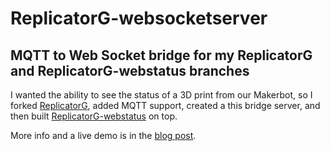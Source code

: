# ReplicatorG-websocketserver
## MQTT to Web Socket bridge for my ReplicatorG and ReplicatorG-webstatus branches

I wanted the ability to see the status of a 3D print from our Makerbot, so I forked <a href="https://github.com/justinribeiro/ReplicatorG">ReplicatorG</a>, added MQTT support, created a this bridge server, and then built <a href="https://github.com/justinribeiro/ReplicatorG-webstatus">ReplicatorG-webstatus</a> on top.

More info and a live demo is in the <a href="http://justinribeiro.com/chronicle/2012/09/05/getting-makerbot-status-on-the-web-with-mqtt-pywebsocket-eclipse-paho-and-html-5-web-sockets/">blog post</a>.